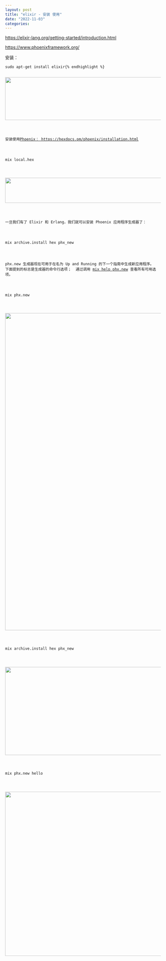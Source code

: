 ```yaml
---
layout: post
title: "elixir - 安装 使用"
date: "2022-11-03"
categories: 
---
```

<p><a href="https://elixir-lang.org/getting-started/introduction.html">https://elixir-lang.org/getting-started/introduction.html</a></p>

<p><a href="https://www.phoenixframework.org/">https://www.phoenixframework.org/</a></p>

<p>安装：</p>

<pre>
<code class="language-plaintext highlighter-rouge">sudo apt-get install elixir{% endhighlight %}

<p><img height="138" src="/uploads/ckeditor/pictures/683/image-20221104084544-1.png" width="1002" /></p>

<p>安装使用<a href="https://hexdocs.pm/phoenix/installation.html">Phoenix： https://hexdocs.pm/phoenix/installation.html</a></p>

<p>mix local.hex</p>

<p><img height="81" src="/uploads/ckeditor/pictures/684/image-20221104085400-2.png" width="1002" /></p>

<p>一旦我们有了 Elixir 和 Erlang，我们就可以安装 Phoenix 应用程序生成器了：</p>

<p>mix archive.install hex phx_new</p>

<p>phx.new 生成器现在可用于在名为 Up and Running 的下一个指南中生成新应用程序。&nbsp; 下面提到的标志是生成器的命令行选项；&nbsp; 通过调用 <a href="https://hexdocs.pm/phoenix/Mix.Tasks.Phx.New.html">mix help phx.new</a> 查看所有可用选项。</p>

<p>mix phx.new</p>

<p><img height="1022" src="/uploads/ckeditor/pictures/686/image-20221104085612-4.png" width="886" /></p>

<p>mix archive.install hex phx_new</p>

<p><img height="284" src="/uploads/ckeditor/pictures/685/image-20221104085438-3.png" width="672" /></p>

<p>mix phx.new hello</p>

<p><img height="529" src="/uploads/ckeditor/pictures/687/image-20221104090325-6.png" width="688" /></p>

<p>&nbsp;</p>

<p>&nbsp;</p>

<p>&nbsp;</p>


